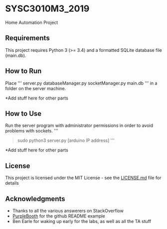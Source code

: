 # SYSC3010M3_2019
Home Automation Project

## Requirements
This project requires Python 3 (>= 3.4) and a formatted SQLite database file (main.db).

## How to Run
Place
'''
server.py
databaseManager.py
socketManager.py
main.db
'''
in a folder on the server machine.

*Add stuff here for other parts

## How to Use
Run the server program with administrator permissions in order to avoid problems with sockets.
'''
> sudo python3 server.py [arduino IP address]
'''

*Add stuff here for other parts

## License

This project is licensed under the MIT License - see the [LICENSE.md](LICENSE.md) file for details

## Acknowledgments

* Thanks to all the various answerers on StackOverflow
* [PurpleBooth](https://gist.github.com/PurpleBooth) for the github README example
* Ben Earle for waking up early for the labs, as well as all the TA stuff